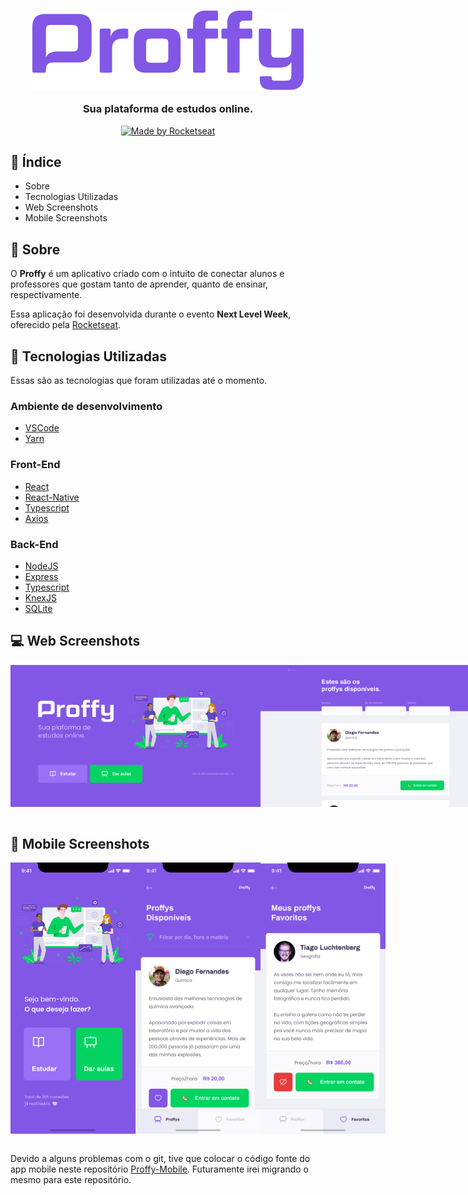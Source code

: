 <h3 align="center">
  <img src="https://github.com/gustavohrgomes/Proffy/blob/master/.github/logo.png" alt="Proffy">

  Sua plataforma de estudos online.
</h3>

<p align="center">
  <a href="https://rocketseat.com.br">
    <img alt="Made by Rocketseat" src="https://img.shields.io/badge/made%20by-Rocketseat-7519C1">
  </a>
</p>

## :pushpin: Índice

- Sobre
- Tecnologias Utilizadas
- Web Screenshots
- Mobile Screenshots

## :bookmark: Sobre

O **Proffy** é um aplicativo criado com o intuíto de conectar alunos e professores que gostam tanto de aprender, quanto de ensinar, respectivamente.

Essa aplicação foi desenvolvida durante o evento **Next Level Week**, oferecido pela [Rocketseat](https://www.rocketseat.com.br).

## :rocket: Tecnologias Utilizadas

Essas são as tecnologias que foram utilizadas até o momento.

### Ambiente de desenvolvimento

  - [VSCode](https://code.visualstudio.com/)
  - [Yarn](https://classic.yarnpkg.com/)

### Front-End

  - [React](https://reactjs.org/)
  - [React-Native](https://reactnative.dev/)
  - [Typescript](https://www.typescriptlang.org/)
  - [Axios](https://github.com/axios/axios)

### Back-End

  - [NodeJS](https://nodejs.org/en/)
  - [Express](https://expressjs.com/pt-br/)
  - [Typescript](https://classic.yarnpkg.com/)
  - [KnexJS](http://knexjs.org/)
  - [SQLite](https://www.sqlite.org/index.html)

## :computer: Web Screenshots

<div width="" style="display: flex; align-items: 'center'; justify-content: space-evenly">
  <img src="https://github.com/gustavohrgomes/Proffy/blob/master/.github/web-landing.png" width="400px">
  <img src="https://github.com/gustavohrgomes/Proffy/blob/master/.github/web-list.png"  width="400px">
</div>

<br/>

## :iphone: Mobile Screenshots

<div width="" style="display: flex; align-items: 'center'; justify-content: space-evenly">
  <img src="./.github/Home.png" width="200">
  <img src="./.github/study.png" width="200px">
  <img src="./.github/favorites.png"  width="200">
</div>

<br/>

Devido a alguns problemas com o git, tive que colocar o código fonte do app mobile neste repositório [Proffy-Mobile](https://github.com/gustavohrgomes/Proffy-Mobile). Futuramente irei migrando o mesmo para este repositório.